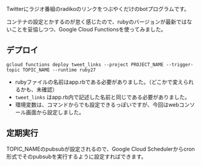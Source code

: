 Twitterにラジオ番組のradikoのリンクをつぶやくだけのbotプログラムです。

コンテナの設定とかするのが怠く感じたので、rubyのバージョンが最新ではないことを妥協しつつ、Google Cloud Functionsを使ってみました。

## デプロイ

```
gcloud functions deploy tweet_links --project PROJECT_NAME --trigger-topic TOPIC_NAME --runtime ruby27
```

- rubyファイルの名前はapp.rbである必要がありました。（どこかで変えられるかも、未確認）
- `tweet_links` はapp.rb内で記述した名前と同じである必要がありました。
- 環境変数は、コマンドからでも設定できるっぽいですが、今回はwebコンソール画面から設定しました。

## 定期実行

TOPIC_NAMEのpubsubが設定されるので、Google Cloud Schedulerからcron形式でそのpubsubを実行するように設定すればできます。
